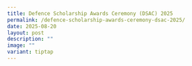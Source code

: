 ```yaml
---
title: Defence Scholarship Awards Ceremony (DSAC) 2025
permalink: /defence-scholarship-awards-ceremony-dsac-2025/
date: 2025-08-20
layout: post
description: ""
image: ""
variant: tiptap
---
```

